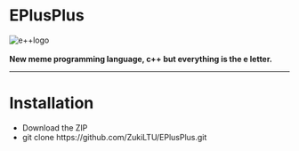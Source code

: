# EPlusPlus
![e++logo](http://image.noelshack.com/fichiers/2021/46/5/1637353648-epp.png)
<br><br>**New meme programming language, c++ but everything is the e letter.**

<hr>
<h1>Installation</h1>
<ul>
  <li>Download the ZIP</li>
  <li>git clone https://github.com/ZukiLTU/EPlusPlus.git</li>
</ul>
